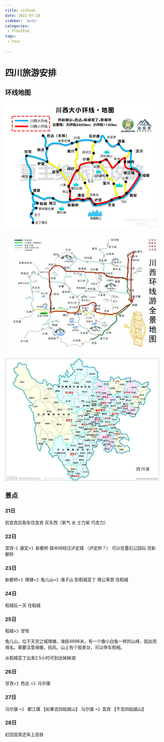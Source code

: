 ```yaml
---
title: sichuan
date: 2022-07-18
sidebar: 'auto'
categories:
 - frontEnd
tags:
 - tour

---
```


# 四川旅游安排

## 环线地图

![4](../../../.vuepress/public/image/sichuan1.jpg)



![4](../../../.vuepress/public/image/sichuan2.png)

![](../../../.vuepress/public/image/sichuan3.jpeg)

## 景点

### 21日

到宜宾后取车住宜宾    买东西（氧气 水 士力架 巧克力）

### 22日

宜宾-》康定=》新都桥    路中间经过泸定城 （泸定桥？）   可以在墨石公园玩  住新都桥

### 23日

新都桥=》理塘=》兔儿山=》海子山 到稻城亚丁  塔公草原  住稻城

### 24日

稻城玩一天   住稻城

### 25日

稻城=》甘牧  

兔儿山，位于天空之城理塘，海拔4696米，有一个像小白兔一样的山峰，因此而得名。需要注意保暖，挡风。山上有个观景台，可以停车照相。

从稻城亚丁出发2.5小时可到达姊妹湖

### 26日

甘孜=》色达 =》马尔康

### 27日

马尔康 =》 都江堰  【如果去四姑娘山】    马尔康 =》宜宾  【不去四姑娘山】

### 28日

赶回宜宾还车上高铁
